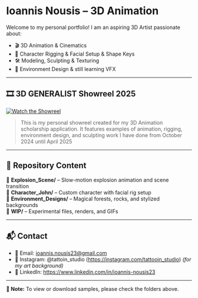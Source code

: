 # Ioannis Nousis – 3D Animation 

Welcome to my personal portfolio! I am an aspiring 3D Artist passionate about:

- 🎬 3D Animation & Cinematics  
- 🧍 Character Rigging & Facial Setup & Shape Keys 
- 🛠️ Modeling, Sculpting & Texturing  
- 🌳 Environment Design & still learning VFX  

---

## 🎞️ 3D GENERALIST Showreel 2025

[![Watch the Showreel](https://img.youtube.com/vi/NGTvuZC5dFM/0.jpg)](https://www.youtube.com/watch?v=NGTvuZC5dFM)

> This is my personal showreel created for my 3D Animation scholarship application. It features examples of animation, rigging, environment design, and sculpting work I have done from October 2024 until  April 2025 

---

## 📂 Repository Content

🔹 **Explosion_Scene/** – Slow-motion explosion animation and scene transition  
🔹 **Character_John/** – Custom character with facial rig setup  
🔹 **Environment_Designs/** – Magical forests, rocks, and stylized backgrounds  
🔹 **WIP/** – Experimental files, renders, and GIFs  

---

## 📬 Contact

- 📧 Email: ioannis.nousis23@gmail.com  
- 📸 Instagram: @tattoin_studio (https://instagram.com/tattooin_studio) *(for my art background)*  
- 🔗 LinkedIn: https://www.linkedin.com/in/ioannis-nousis23

  
---

**📌 Note:** To view or download samples, please check the folders above.

